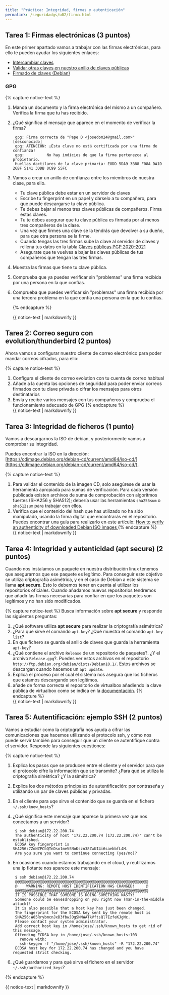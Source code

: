 ```yaml
---
title: "Práctica: Integridad, firmas y autenticación"
permalink: /seguridadgs/u02/firma.html
---
```



## Tarea 1: Firmas electrónicas (3 puntos)

En este primer apartado vamos a trabajar con las firmas electrónicas, para ello te pueden ayudar los siguientes enlaces:

* [Intercambiar claves](https://www.gnupg.org/gph/es/manual/x75.html)
* [Validar otras claves en nuestro anillo de claves públicas](https://www.gnupg.org/gph/es/manual/x354.html)
* [Firmado de claves (Debian)](https://www.debian.org/events/keysigning.es.html)

### GPG

{% capture notice-text %}

1. Manda un documento y la firma electrónica del mismo a un compañero. Verifica la firma que tu has recibido.
2. ¿Qué significa el mensaje que aparece en el momento de verificar la firma?

        gpg: Firma correcta de "Pepe D <josedom24@gmail.com>" [desconocido]
        gpg: ATENCIÓN: ¡Esta clave no está certificada por una firma de confianza!
        gpg:          No hay indicios de que la firma pertenezca al propietario.
        Huellas dactilares de la clave primaria: E8DD 5DA9 3B88 F08A DA1D  26BF 5141 3DDB 0C99 55FC

3. Vamos a crear un anillo de confianza entre los miembros de nuestra clase, para ello.

    * Tu clave pública debe estar en un servidor de claves
    * Escribe tu fingerprint en un papel y dárselo a tu compañero, para que puede descargarse tu clave pública.
    * Te debes bajar al menos tres claves públicas de compañeros. Firma estas claves.
    * Tu te debes asegurar que tu clave pública es firmada por al menos tres compañeros de la clase.
    * Una vez que firmes una clave se la tendrás que devolver a su dueño, para que otra persona se la firme.
    * Cuando tengas las tres firmas sube la clave al servidor de claves y rellena tus datos en la tabla [Claves públicas PGP 2020-2021](https://dit.gonzalonazareno.org/redmine/projects/asir2/wiki/Claves_p%C3%BAblicas_PGP_2020-2021)
    * Asegurate que te vuelves a bajar las claves públicas de tus compañeros que tengan las tres firmas.

4. Muestra las firmas que tiene tu clave pública.
5. Comprueba que ya puedes verificar sin "problemas" una firma recibida por una persona en la que confías.
6. Comprueba que puedes verificar sin "problemas" una firma recibida por una tercera problema en la que confía una persona en la que tu confías.
        
    {% endcapture %}<div class="notice--info">{{ notice-text | markdownify }}</div>


## Tarea 2: Correo seguro con evolution/thunderbird (2 puntos)

Ahora vamos a configurar nuestro cliente de correo electrónico para poder mandar correos cifrados, para ello:

{% capture notice-text %}
1. Configura el cliente de correo evolution con tu cuenta de correo habitual
2. Añade a la cuenta las opciones de seguridad para poder enviar correos firmados con tu clave privada o cifrar los mensajes para otros destinatarios
3. Envía y recibe varios mensajes con tus compañeros y comprueba el funcionamiento adecuado de GPG
{% endcapture %}<div class="notice--info">{{ notice-text | markdownify }}</div>


## Tarea 3: Integridad de ficheros (1 punto)

Vamos a descargarnos la ISO de debian, y posteriormente vamos a comprobar su integridad.

Puedes encontrar la ISO en la dirección: [https://cdimage.debian.org/debian-cd/current/amd64/iso-cd/](https://cdimage.debian.org/debian-cd/current/amd64/iso-cd/).

{% capture notice-text %}
1. Para validar el contenido de la imagen CD, solo asegúrese de usar la herramienta apropiada para sumas de verificación. Para cada versión publicada existen archivos de suma de comprobación con algoritmos fuertes (SHA256 y SHA512); debería usar las herramientas `sha256sum` o `sha512sum` para trabajar con ellos. 
2. Verifica que el contenido del hash que has utilizado no ha sido manipulado, usando la firma digital que encontrarás en el repositorio. Puedes encontrar una guía para realizarlo en este artículo: [How to verify an authenticity of downloaded Debian ISO images ](https://linuxconfig.org/how-to-verify-an-authenticity-of-downloaded-debian-iso-images)
{% endcapture %}<div class="notice--info">{{ notice-text | markdownify }}</div>


## Tarea 4: Integridad y autenticidad (apt secure) (2 puntos)

Cuando nos instalamos un paquete en nuestra distribución linux tenemos que asegurarnos que ese paquete es legítimo. Para conseguir este objetivo se utiliza criptografía asimétrica, y en el caso de Debian a este sistema se llama **apt secure**. Esto lo debemos tener en cuenta al utilizar los repositorios oficiales. Cuando añadamos nuevos repositorios tendremos que añadir las firmas necesarias para confiar en que los paquetes son legítimos y no han sido modificados.

{% capture notice-text %}
Busca información sobre **apt secure** y responde las siguientes preguntas:

1. ¿Qué software utiliza **apt secure** para realizar la criptografía asimétrica?
2. ¿Para que sirve el comando `apt-key`? ¿Qué muestra el comando `apt-key list`?
3. En que fichero se guarda el anillo de claves que guarda la herramienta `apt-key`?
4. ¿Qué contiene el archivo `Release` de un repositorio de paquetes?. ¿Y el archivo `Release.gpg`?. Puedes ver estos archivos en el repositorio `http://ftp.debian.org/debian/dists/Debian10.1/`. Estos archivos se descargan cuando hacemos un `apt update`.
5. Explica el proceso por el cual el sistema nos asegura que los ficheros que estamos descargando son legítimos.
6. añade de forma correcta el repositorio de virtualbox añadiendo la clave pública de virtualbox como se indica en la [documentación](https://www.virtualbox.org/wiki/Linux_Downloads).
{% endcapture %}<div class="notice--info">{{ notice-text | markdownify }}</div>

## Tarea 5: Autentificación: ejemplo SSH (2 puntos)

Vamos a estudiar como la criptografía nos ayuda a cifrar las comunicaciones que hacemos utilizando el protocolo ssh, y cómo nos puede servir también para conseguir que un cliente se autentifique contra el servidor. Responde las siguientes cuestiones:

{% capture notice-text %}
1. Explica los pasos que se producen entre el cliente y el servidor para que el protocolo cifre la información que se transmite? ¿Para qué se utiliza la criptografía simétrica? ¿Y la asimétrica?
2. Explica los dos métodos principales de autentificación: por contraseña y utilizando un par de claves públicas y privadas.
3. En el cliente para uqe sirve el contenido que se guarda en el fichero `~/.ssh/know_hosts`?
4. ¿Qué significa este mensaje que aparece la primera vez que nos conectamos a un servidor?

        $ ssh debian@172.22.200.74
        The authenticity of host '172.22.200.74 (172.22.200.74)' can't be established.
        ECDSA key fingerprint is SHA256:7ZoNZPCbQTnDso1meVSNoKszn38ZwUI4i6saebbfL4M.
        Are you sure you want to continue connecting (yes/no)? 

5. En ocasiones cuando estamos trabajando en el cloud, y reutilizamos una ip flotante nos aparece este mensaje:

        $ ssh debian@172.22.200.74
        @@@@@@@@@@@@@@@@@@@@@@@@@@@@@@@@@@@@@@@@@@@@@@@@@@@@@@@@@@@
        @    WARNING: REMOTE HOST IDENTIFICATION HAS CHANGED!     @
        @@@@@@@@@@@@@@@@@@@@@@@@@@@@@@@@@@@@@@@@@@@@@@@@@@@@@@@@@@@
        IT IS POSSIBLE THAT SOMEONE IS DOING SOMETHING NASTY!
        Someone could be eavesdropping on you right now (man-in-the-middle attack)!
        It is also possible that a host key has just been changed.
        The fingerprint for the ECDSA key sent by the remote host is
        SHA256:W05RrybmcnJxD3fbwJOgSNNWATkVftsQl7EzfeKJgNc.
        Please contact your system administrator.
        Add correct host key in /home/jose/.ssh/known_hosts to get rid of this message.
        Offending ECDSA key in /home/jose/.ssh/known_hosts:103
          remove with:
          ssh-keygen -f "/home/jose/.ssh/known_hosts" -R "172.22.200.74"
        ECDSA host key for 172.22.200.74 has changed and you have requested strict checking.

6. ¿Qué guardamos y para qué sirve el fichero en el servidor `~/.ssh/authorized_keys`?

{% endcapture %}<div class="notice--info">{{ notice-text | markdownify }}</div>

